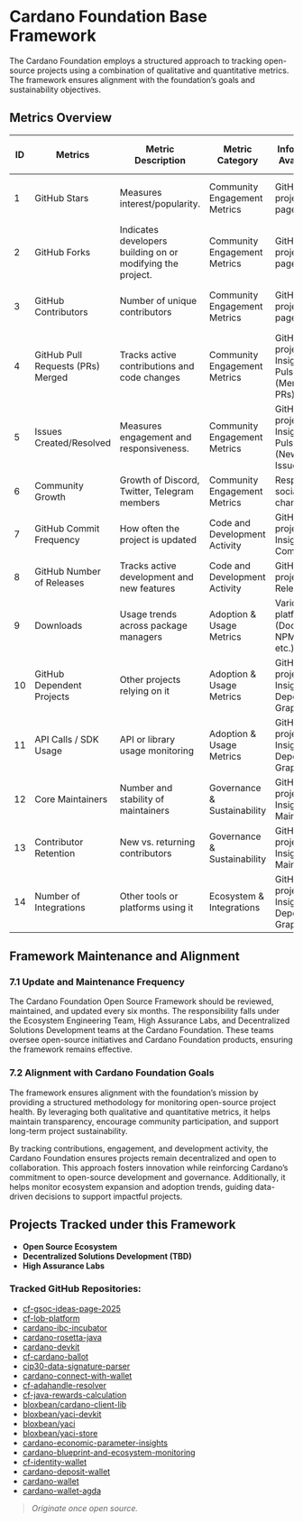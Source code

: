 # Cardano Foundation Base Framework

The Cardano Foundation employs a structured approach to tracking open-source projects using a combination of qualitative and quantitative metrics. The framework ensures alignment with the foundation’s goals and sustainability objectives.

## Metrics Overview

| ID  | Metrics                               | Metric Description                                    | Metric Category                  | Information Availability                          | Collection Method               | Frequency of Data Collection | Location                          | Channels Published?              |
|----|--------------------------------|------------------------------------------------|--------------------------------|------------------------------------------------|--------------------------------|----------------------------|--------------------------------|--------------------------------|
| 1  | GitHub Stars                     | Measures interest/popularity.                   | Community Engagement Metrics  | GitHub project main page                        | Manually / GitHub API         | Monthly                     | Confluence page / GitHub repository | Yes                            |
| 2  | GitHub Forks                     | Indicates developers building on or modifying the project. | Community Engagement Metrics  | GitHub project main page                        | Manually / GitHub API         | Monthly                     | Confluence page / GitHub repository | Yes                            |
| 3  | GitHub Contributors              | Number of unique contributors                   | Community Engagement Metrics  | GitHub project main page                        | Manually / GitHub API         | Monthly                     | Confluence page / GitHub repository | Yes                            |
| 4  | GitHub Pull Requests (PRs) Merged | Tracks active contributions and code changes    | Community Engagement Metrics  | GitHub project > Insights > Pulse (Merged PRs) | Manually / GitHub API?        | Monthly                     | Confluence page / GitHub repository | Yes                            |
| 5  | Issues Created/Resolved          | Measures engagement and responsiveness.         | Community Engagement Metrics  | GitHub project > Insights > Pulse (New/Closed Issues) | Manually / GitHub API?        | Monthly                     | Confluence page                  | Yes                            |
| 6  | Community Growth                 | Growth of Discord, Twitter, Telegram members   | Community Engagement Metrics  | Respective social channels                      | Manually                      | Monthly                     | Confluence page                  | Yes                            |
| 7  | GitHub Commit Frequency          | How often the project is updated               | Code and Development Activity | GitHub project > Insights > Commits            | Manually / GitHub API?        | Monthly                     | Confluence page / GitHub repository | Yes                            |
| 8  | GitHub Number of Releases        | Tracks active development and new features     | Code and Development Activity | GitHub project > Releases                      | Manually / GitHub API?        | Monthly                     | Confluence page                  | Yes                            |
| 9  | Downloads                        | Usage trends across package managers           | Adoption & Usage Metrics      | Various platforms (DockerHub, NPM, Cargo, etc.)| Manually                      | Monthly                     | Confluence page / GitHub repository | Yes                            |
| 10 | GitHub Dependent Projects        | Other projects relying on it                   | Adoption & Usage Metrics      | GitHub project > Insights > Dependency Graph   | Manually / GitHub API?        | Monthly                     | Confluence page / GitHub repository | Yes                            |
| 11 | API Calls / SDK Usage            | API or library usage monitoring                | Adoption & Usage Metrics      | GitHub project > Insights > Dependency Graph?  | Manually / GitHub API?        | Monthly                     | Confluence page                  | Yes                            |
| 12 | Core Maintainers                 | Number and stability of maintainers            | Governance & Sustainability   | GitHub project > Insights > Maintainers        | Manually / GitHub API?        | Monthly                     | Confluence page                  | Yes                            |
| 13 | Contributor Retention            | New vs. returning contributors                 | Governance & Sustainability   | GitHub project > Insights > Maintainers        | Manually / GitHub API?        | Monthly                     | Confluence page                  | Yes                            |
| 14 | Number of Integrations           | Other tools or platforms using it              | Ecosystem & Integrations      | GitHub project > Insights > Dependency Graph?  | Manually / GitHub API?        | Monthly                     | Confluence page                  | Yes                            |

## Framework Maintenance and Alignment

### 7.1 Update and Maintenance Frequency
The Cardano Foundation Open Source Framework should be reviewed, maintained, and updated every six months. The responsibility falls under the Ecosystem Engineering Team, High Assurance Labs, and Decentralized Solutions Development teams at the Cardano Foundation. These teams oversee open-source initiatives and Cardano Foundation products, ensuring the framework remains effective.

### 7.2 Alignment with Cardano Foundation Goals
The framework ensures alignment with the foundation’s mission by providing a structured methodology for monitoring open-source project health. By leveraging both qualitative and quantitative metrics, it helps maintain transparency, encourage community participation, and support long-term project sustainability. 

By tracking contributions, engagement, and development activity, the Cardano Foundation ensures projects remain decentralized and open to collaboration. This approach fosters innovation while reinforcing Cardano’s commitment to open-source development and governance. Additionally, it helps monitor ecosystem expansion and adoption trends, guiding data-driven decisions to support impactful projects.

## Projects Tracked under this Framework

- **Open Source Ecosystem**
- **Decentralized Solutions Development (TBD)**
- **High Assurance Labs**

### Tracked GitHub Repositories:
- [cf-gsoc-ideas-page-2025](https://github.com/cardano-foundation/cf-gsoc-ideas-page-2025)
- [cf-lob-platform](https://github.com/cardano-foundation/cf-lob-platform)
- [cardano-ibc-incubator](https://github.com/cardano-foundation/cardano-ibc-incubator)
- [cardano-rosetta-java](https://github.com/cardano-foundation/cardano-rosetta-java)
- [cardano-devkit](https://github.com/cardano-foundation/cardano-devkit)
- [cf-cardano-ballot](https://github.com/cardano-foundation/cf-cardano-ballot)
- [cip30-data-signature-parser](https://github.com/cardano-foundation/cip30-data-signature-parser)
- [cardano-connect-with-wallet](https://github.com/cardano-foundation/cardano-connect-with-wallet)
- [cf-adahandle-resolver](https://github.com/cardano-foundation/cf-adahandle-resolver)
- [cf-java-rewards-calculation](https://github.com/cardano-foundation/cf-java-rewards-calculation)
- [bloxbean/cardano-client-lib](https://github.com/bloxbean/cardano-client-lib)
- [bloxbean/yaci-devkit](https://github.com/bloxbean/yaci-devkit)
- [bloxbean/yaci](https://github.com/bloxbean/yaci)
- [bloxbean/yaci-store](https://github.com/bloxbean/yaci-store)
- [cardano-economic-parameter-insights](https://github.com/cardano-foundation/cardano-economic-parameter-insights)
- [cardano-blueprint-and-ecosystem-monitoring](https://github.com/cardano-foundation/cardano-blueprint-and-ecosystem-monitoring)
- [cf-identity-wallet](https://github.com/cardano-foundation/cf-identity-wallet)
- [cardano-deposit-wallet](https://github.com/cardano-foundation/cardano-deposit-wallet)
- [cardano-wallet](https://github.com/cardano-foundation/cardano-wallet)
- [cardano-wallet-agda](https://github.com/cardano-foundation/cardano-wallet-agda)

> *Originate once open source.*
